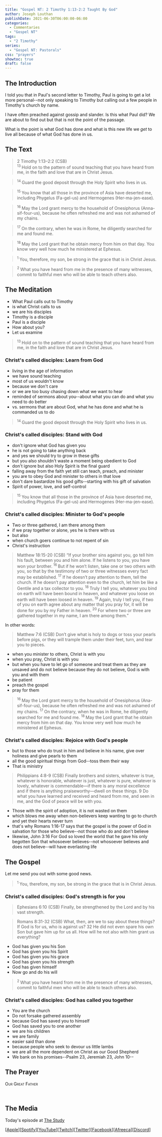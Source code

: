 ```yaml
---
title: "Gospel NT: 2 Timothy 1:13-2:2 Taught By God"
author: Joseph Louthan
publishDate: 2021-06-30T06:00:00-06:00
categories:
  - Commentaries
  - "Gospel NT"
tags:
  - "2 Timothy"
series:
  - "Gospel NT: Pastorals"
css: "prayers"
showtoc: true
draft: false
---
```

## The Introduction

I told you that in Paul's second letter to Timothy, Paul is going to get a lot more personal--not only speaking to Timothy but calling out a few people in Timothy's church by name.

I have often preached against gossip and slander. Is this what Paul did? We are about to find out but that is not the point of the passage.

What is the point is what God has done and what is this new life we *get* to live all because of what God has done in us.

## The Text

>2 Timothy 1:13–2:2 (CSB)  
><sup> 13 </sup> Hold on to the pattern of sound teaching that you have heard from me, in the faith and love that are in Christ Jesus. 

><sup> 14 </sup> Guard the good deposit through the Holy Spirit who lives in us. 

><sup> 15 </sup> You know that all those in the province of Asia have deserted me, including Phygelus (Fa-gel-us) and Hermogenes (Her-ma-jen-ease). 

><sup> 16 </sup> May the Lord grant mercy to the household of Onesiphorus (Anna-sif-four-us), because he often refreshed me and was not ashamed of my chains. 

><sup> 17 </sup> On the contrary, when he was in Rome, he diligently searched for me and found me. 

><sup> 18 </sup> May the Lord grant that he obtain mercy from him on that day. You know very well how much he ministered at Ephesus. 

><sup> 1 </sup> You, therefore, my son, be strong in the grace that is in Christ Jesus. 

><sup> 2 </sup> What you have heard from me in the presence of many witnesses, commit to faithful men who will be able to teach others also.

## The Meditation

- What Paul calls out to Timothy
- is what Christ calls to us
- we are his disciples
- Timothy is a disciple
- Paul is a disciple
- How about you?
- Let us examine

><sup> 13 </sup> Hold on to the pattern of sound teaching that you have heard from me, in the faith and love that are in Christ Jesus. 

### Christ's called disciples: Learn from God

- living in the age of information
- we have sound teaching
- most of us wouldn't know
- because we don't care
- or we are too busy chasing down what we want to hear
- reminded of sermons about you--about what you can do and what you need to do better
- vs. sermons that are about God, what he has done and what he is commanded us to do

><sup> 14 </sup> Guard the good deposit through the Holy Spirit who lives in us. 

### Christ's called disciples: Stand with God

- don't ignore what God has given you
- he is not going to take anything back
- and yes we should try to grow in these gifts
- but you also shouldn't waste a moment being obedient to God
- don't ignore but also Holy Spirit is the final guard
- falling away from the faith yet still can teach, preach, and minister
- you are to obey God and minister to others in that love
- don't dare bastardize his good gifts--starting with his gift of salvation
- Spirit of power, love, and self-control

><sup> 15 </sup> You know that all those in the province of Asia have deserted me, including Phygelus (Fa-gel-us) and Hermogenes (Her-ma-jen-ease). 

### Christ's called disciples: Minister to God's people

- Two or three gathered, I am there among them
- if we pray together or alone, yes he is there with us
- but also
- when church goers continue to not repent of sin
- Christ's instruction

>Matthew 18:15-20 (CSB) “If your brother sins against you, go tell him his fault, between you and him alone. If he listens to you, you have won your brother.<sup> 16 </sup>But if he won’t listen, take one or two others with you, so that by the testimony of two or three witnesses every fact may be established.<sup> 17 </sup>If he doesn’t pay attention to them, tell the church. If he doesn’t pay attention even to the church, let him be like a Gentile and a tax collector to you.<sup> 18 </sup>Truly I tell you, whatever you bind on earth will have been bound in heaven, and whatever you loose on earth will have been loosed in heaven.<sup> 19 </sup>Again, truly I tell you, if two of you on earth agree about any matter that you pray for, it will be done for you by my Father in heaven.<sup> 20 </sup>For where two or three are gathered together in my name, I am there among them.”

In other words:

>Matthew 7:6 (CSB) Don’t give what is holy to dogs or toss your pearls before pigs, or they will trample them under their feet, turn, and tear you to pieces.

- when you minister to others, Christ is with you
- when you pray, Christ is with you
- but when you have to let go of someone and treat them as they are unsaved and do not believe because they do not believe, God is with you and with them
- be patient
- preach the gospel
- pray for them

><sup> 16 </sup> May the Lord grant mercy to the household of Onesiphorus (Ana-sif-four-us), because he often refreshed me and was not ashamed of my chains. <sup> 17 </sup> On the contrary, when he was in Rome, he diligently searched for me and found me. <sup> 18 </sup> May the Lord grant that he obtain mercy from him on that day. You know very well how much he ministered at Ephesus. 

### Christ's called disciples: Rejoice with God's people

- but to those who do trust in him and believe in his name, give over holiness and give pearls to them
- all the good spiritual things from God--toss them their way
- That is ministry

>Philippians 4:8-9 (CSB) Finally brothers and sisters, whatever is true, whatever is honorable, whatever is just, whatever is pure, whatever is lovely, whatever is commendable—if there is any moral excellence and if there is anything praiseworthy—dwell on these things. 9 Do what you have learned and received and heard from me, and seen in me, and the God of peace will be with you.

- Those with the spirit of adoption, it is not wasted on them
- which blows me away when non-believers keep wanting to go to church and yet their hearts never turn
- that's why Romans 1:16-17 says that the gospel is the power of God in salvation for those who believe--not those who do and don't believe
- likewise, John 3:16 For God so loved the world that he gave his only begotten Son that whosoever believes--not whosoever believes and does not believe--will have everlasting life

## The Gospel

Let me send you out with some good news.

><sup> 1 </sup> You, therefore, my son, be strong in the grace that is in Christ Jesus. 

### Christ's called disciples: God's strength is for you

>Ephesians 6:10 (CSB) Finally, be strengthened by the Lord and by his vast strength.

>Romans 8:31-32 (CSB) What, then, are we to say about these things? If God is for us, who is against us? 32 He did not even spare his own Son but gave him up for us all. How will he not also with him grant us everything?

- God has given you his Son
- God has given you his Spirit
- God has given you his grace
- God has given you his strength
- God has given himself
- Now go and do his will

><sup> 2 </sup> What you have heard from me in the presence of many witnesses, commit to faithful men who will be able to teach others also.

### Christ's called disciples: God has called you together

- You are the church
- Do not forsake gathered assembly
- because God has saved you to himself
- God has saved you to one another
- we are his children
- we are family
- easier said than done
- because people who seek to devour us little lambs
- we are all the more dependent on Christ as our Good Shepherd
- We bank on his promises--Psalm 23, Jeremiah 23, John 10--

## The Prayer

<div style="font-variant: small-caps;">
Our Great Father
</div>
&nbsp;

```text

```

## The Media

Today's episode at [The Study](http://study.theologic.us/podcast/gospel-meditations-2-timothy-113-22-taught-by-god)

\[[Apple](https://podcasts.apple.com/us/podcast/the-study/id1557102127)\]\[[Spotify](https://open.spotify.com/show/0Xs5qsNvWePyRqcmtOTPkR)\]\[[YouTube](http://youtube.theologic.us)\]\[[Twitch](http://twitch.theologic.us)\]\[[Twitter](https://twitter.com/theologic_us)\]\[[Facebook](https://www.facebook.com/groups/462231051477464)\]\[[Afreeca](https://bj.afreecatv.com/theologicus)\]\[[Discord](http://discord.theologic.us)\]
